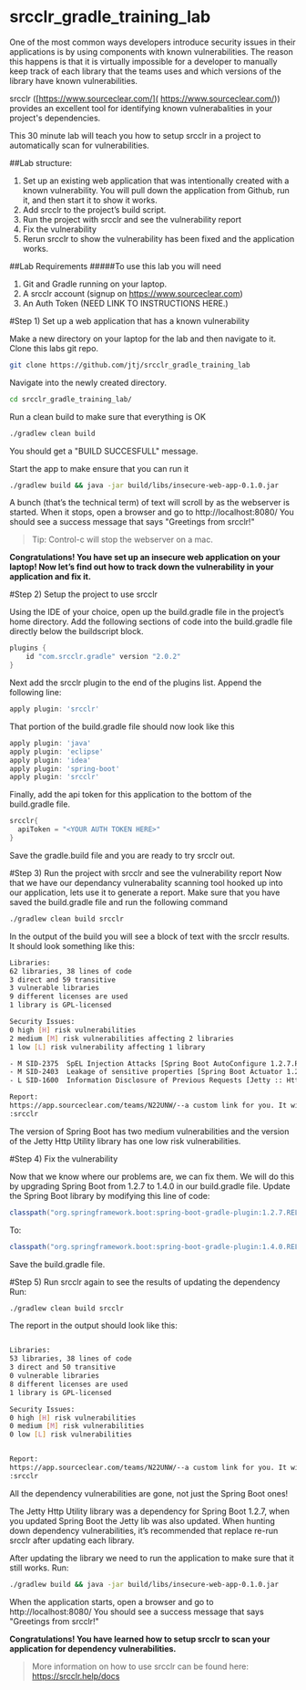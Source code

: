 # srcclr_gradle_training_lab

One of the most common ways developers introduce security issues in their applications is by using components with known vulnerabilities.  The reason this happens is that it is virtually impossible for a developer to manually keep track of each library that the teams uses and which versions of the library have known vulnerabilities.  

srcclr ([https://www.sourceclear.com/]( https://www.sourceclear.com/)) provides an excellent tool for identifying known vulnerabalities in your project's dependencies. 

This 30 minute lab will teach you how to setup srcclr in a project to automatically scan for vulnerabilities.

##Lab structure:
1. Set up an existing web application that was intentionally created with a known vulnerability.  You will pull down the application from Github, run it, and then start it to show it works.   
2. Add srcclr to the project’s build script.
3. Run the project with srcclr and see the vulnerability report
4. Fix the vulnerability 
5. Rerun srcclr to show the vulnerability has been fixed and the application works.

##Lab Requirements
#####To use this lab you will need
1. Git and Gradle running on your laptop. 
2. A srcclr account (signup on https://www.sourceclear.com)
3. An Auth Token (NEED LINK TO INSTRUCTIONS HERE.)


#Step 1) Set up a web application that has a known vulnerability

Make a new directory on your laptop for the lab and then navigate to it.
Clone this labs git repo.
```bash
git clone https://github.com/jtj/srcclr_gradle_training_lab
```
Navigate into the newly created directory.
```bash
cd srcclr_gradle_training_lab/
```

Run a clean build to make sure that everything is OK
```bash
./gradlew clean build
```

You should get a "BUILD SUCCESFULL" message.

Start the app to make ensure that you can run it
```bash
./gradlew build && java -jar build/libs/insecure-web-app-0.1.0.jar
```

A bunch (that’s the technical term) of text will scroll by as the webserver is started. When it stops, open a browser and go to http://localhost:8080/
You should see a success message that says "Greetings from srcclr!"

> Tip: Control-c will stop the webserver on a mac.

**Congratulations! You have set up an insecure web application on your laptop! Now let’s find out how to track down the vulnerability in your application and fix it.**

#Step 2) Setup the project to use srcclr

Using the IDE of your choice, open up the build.gradle file in the project’s home directory.
Add the following sections of code into the build.gradle file directly below the buildscript block.
```gradle
plugins {
    id "com.srcclr.gradle" version "2.0.2"
}
```

Next add the srcclr plugin to the end of the plugins list. Append the following line:
```gradle 
apply plugin: 'srcclr'
```

That portion of the build.gradle file should now look like this
```gradle
apply plugin: 'java'
apply plugin: 'eclipse'
apply plugin: 'idea'
apply plugin: 'spring-boot'
apply plugin: 'srcclr'
```

Finally, add the api token for this application to the bottom of the build.gradle file.
```gradle
srcclr{
  apiToken = "<YOUR AUTH TOKEN HERE>"
}
```

Save the gradle.build file and you are ready to try srcclr out.


#Step 3) Run the project with srcclr and see the vulnerability report
Now that we have our dependancy vulnerabality scanning tool hooked up into our application, lets use it to generate a report. 
Make sure that you have saved the build.gradle file and run the following command
```bash
./gradlew clean build srcclr
```

In the output of the build you will see a block of text with the srcclr results.
It should look something like this:
```bash
Libraries:
62 libraries, 38 lines of code
3 direct and 59 transitive
3 vulnerable libraries
9 different licenses are used
1 library is GPL-licensed

Security Issues:
0 high [H] risk vulnerabilities
2 medium [M] risk vulnerabilities affecting 2 libraries
1 low [L] risk vulnerability affecting 1 library

- M SID-2375  SpEL Injection Attacks [Spring Boot AutoConfigure 1.2.7.RELEASE]
- M SID-2403  Leakage of sensitive properties [Spring Boot Actuator 1.2.7.RELEASE]
- L SID-1600  Information Disclosure of Previous Requests [Jetty :: Http Utility 9.2.13.v20150730]

Report:
https://app.sourceclear.com/teams/N22UNW/--a custom link for you. It wil look different for each person. 
:srcclr
```

The version of Spring Boot has two medium vulnerabilities and the version of the Jetty Http Utility library has one low risk vulnerabilities.

#Step 4) Fix the vulnerability 

Now that we know where our problems are, we can fix them. We will do this by upgrading Spring Boot from 1.2.7 to 1.4.0 in our build.gradle file.
Update the Spring Boot library by modifying this line of code:
```gradle
classpath("org.springframework.boot:spring-boot-gradle-plugin:1.2.7.RELEASE")
```
To:
```gradle
classpath("org.springframework.boot:spring-boot-gradle-plugin:1.4.0.RELEASE")
```
Save the build.gradle file.

#Step 5) Run srcclr again to see the results of updating the dependency
Run:
```bash
./gradlew clean build srcclr
```

The report in the output should look like this:
```bash

Libraries:
53 libraries, 38 lines of code
3 direct and 50 transitive
0 vulnerable libraries
8 different licenses are used
1 library is GPL-licensed

Security Issues:
0 high [H] risk vulnerabilities
0 medium [M] risk vulnerabilities
0 low [L] risk vulnerabilities


Report:
https://app.sourceclear.com/teams/N22UNW/--a custom link for you. It wil look different for each person.
:srcclr

```

All the dependency vulnerabilities are gone, not just the Spring Boot ones!

The Jetty Http Utility library was a dependency for Spring Boot 1.2.7, when you updated Spring Boot the Jetty lib was also updated. When hunting down dependency vulnerabilities, it’s recommended that replace re-run srcclr after updating each library.

After updating the library we need to run the application to make sure that it still works.
Run: 
```bash
./gradlew build && java -jar build/libs/insecure-web-app-0.1.0.jar
```
When the application starts, open a browser and go to http://localhost:8080/
You should see a success message that says "Greetings from srcclr!"

**Congratulations! You have learned how to setup srcclr to scan your application for dependency vulnerabilities.**  

> More information on how to use srcclr can be found here: https://srcclr.help/docs
